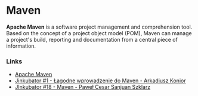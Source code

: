 # Maven
**Apache Maven** is a software project management and comprehension tool. Based on the concept of a project object model (POM), Maven can manage a project's build, reporting and documentation from a central piece of information.

### Links
- [Apache Maven](https://maven.apache.org)
- [Jinkubator #1 - Łagodne wprowadzenie do Maven - Arkadiusz Konior](https://www.youtube.com/watch?v=z0Q3SepVgEE)
- [JInkubator #18 - Maven - Paweł Cesar Sanjuan Szklarz](https://www.youtube.com/watch?v=vllKCrA22ME)